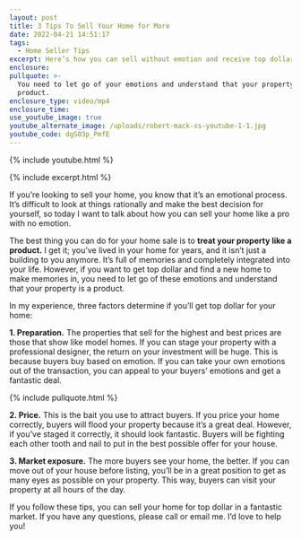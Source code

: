 ```yaml
---
layout: post
title: 3 Tips To Sell Your Home for More
date: 2022-04-21 14:51:17
tags:
  - Home Seller Tips
excerpt: Here’s how you can sell without emotion and receive top dollar.
enclosure:
pullquote: >-
  You need to let go of your emotions and understand that your property is a
  product.
enclosure_type: video/mp4
enclosure_time:
use_youtube_image: true
youtube_alternate_image: /uploads/robert-mack-ss-youtube-1-1.jpg
youtube_code: dgS03p_PmfE
---
```

{% include youtube.html %}

{% include excerpt.html %}

If you’re looking to sell your home, you know that it’s an emotional process. It’s difficult to look at things rationally and make the best decision for yourself, so today I want to talk about how you can sell your home like a pro with no emotion.&nbsp;

The best thing you can do for your home sale is to **treat your property like a product.** I get it; you’ve lived in your home for years, and it isn’t just a building to you anymore. It’s full of memories and completely integrated into your life. However, if you want to get top dollar and find a new home to make memories in, you need to let go of these emotions and understand that your property is a product.&nbsp;

In my experience, three factors determine if you’ll get top dollar for your home:&nbsp;

**1\. Preparation.** The properties that sell for the highest and best prices are those that show like model homes. If you can stage your property with a professional designer, the return on your investment will be huge. This is because buyers buy based on emotion. If you can take your own emotions out of the transaction, you can appeal to your buyers’ emotions and get a fantastic deal.

{% include pullquote.html %}

**2\. Price.** This is the bait you use to attract buyers. If you price your home correctly, buyers will flood your property because it’s a great deal. However, if you’ve staged it correctly, it should look fantastic. Buyers will be fighting each other tooth and nail to put in the best possible offer for your house.&nbsp;

**3\. Market exposure.** The more buyers see your home, the better. If you can move out of your house before listing, you’ll be in a great position to get as many eyes as possible on your property. This way, buyers can visit your property at all hours of the day.&nbsp;

If you follow these tips, you can sell your home for top dollar in a fantastic market. If you have any questions, please call or email me. I’d love to help you\!
